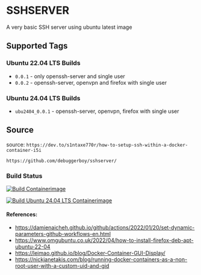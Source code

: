 # SSHSERVER

A very basic SSH server using ubuntu latest image

## Supported Tags

### Ubuntu 22.04 LTS Builds

- `0.0.1` - only openssh-server and single user
- `0.0.2` - openssh-server, openvpn and firefox with single user

### Ubuntu 24.04 LTS Builds

- `ubu2404_0.0.1` - openssh-server, openvpn, firefox with single user

## Source

source: `https://dev.to/s1ntaxe770r/how-to-setup-ssh-within-a-docker-container-i5i`

```
https://github.com/debuggerboy/sshserver/
```

### Build Status

[![Build Containerimage](https://github.com/debuggerboy/sshserver/actions/workflows/build-containerimage.yml/badge.svg?branch=main)](https://github.com/debuggerboy/sshserver/actions/workflows/build-containerimage.yml)

[![Build Ubuntu 24.04 LTS Containerimage](https://github.com/debuggerboy/sshserver/actions/workflows/build_ubu2404_container_image.yml/badge.svg)](https://github.com/debuggerboy/sshserver/actions/workflows/build_ubu2404_container_image.yml)

#### References:

- https://damienaicheh.github.io/github/actions/2022/01/20/set-dynamic-parameters-github-workflows-en.html
- https://www.omgubuntu.co.uk/2022/04/how-to-install-firefox-deb-apt-ubuntu-22-04
- https://leimao.github.io/blog/Docker-Container-GUI-Display/
- https://nickjanetakis.com/blog/running-docker-containers-as-a-non-root-user-with-a-custom-uid-and-gid
